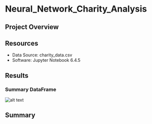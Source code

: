 # Neural_Network_Charity_Analysis

## Project Overview

## Resources
- Data Source: charity_data.csv
- Software: Jupyter Notebook 6.4.5

## Results
### Summary DataFrame
![alt text]() 


## Summary

